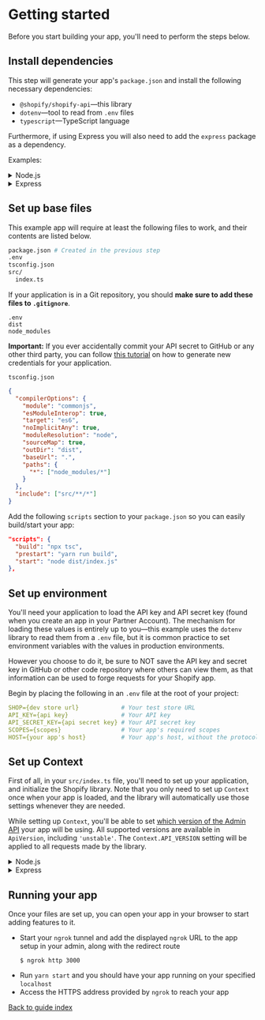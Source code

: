 # Getting started

Before you start building your app, you'll need to perform the steps below.

## Install dependencies

This step will generate your app's `package.json` and install the following necessary dependencies:

- `@shopify/shopify-api`—this library
- `dotenv`—tool to read from `.env` files
- `typescript`—TypeScript language

Furthermore, if using Express you will also need to add the `express` package as a dependency.

Examples:

<details>
  <summary>Node.js</summary>

```shell
$ yarn init -y
$ yarn add @shopify/shopify-api
$ yarn add --dev dotenv typescript @types/node
```

</details>

<details>
  <summary>Express</summary>

```shell
$ yarn init -y
$ yarn add @shopify/shopify-api express
$ yarn add --dev dotenv typescript @types/express
```

</details>

## Set up base files

This example app will require at least the following files to work, and their contents are listed below.

```bash
package.json # Created in the previous step
.env
tsconfig.json
src/
  index.ts
```

If your application is in a Git repository, you should **make sure to add these files to `.gitignore`**.

```
.env
dist
node_modules
```

**Important:** If you ever accidentally commit your API secret to GitHub or any other third party, you can follow [this tutorial](https://shopify.dev/tutorials/rotate-revoke-api-credentials) on how to generate new credentials for your application.

`tsconfig.json`

```json
{
  "compilerOptions": {
    "module": "commonjs",
    "esModuleInterop": true,
    "target": "es6",
    "noImplicitAny": true,
    "moduleResolution": "node",
    "sourceMap": true,
    "outDir": "dist",
    "baseUrl": ".",
    "paths": {
      "*": ["node_modules/*"]
    }
  },
  "include": ["src/**/*"]
}
```

Add the following `scripts` section to your `package.json` so you can easily build/start your app:

```json
"scripts": {
  "build": "npx tsc",
  "prestart": "yarn run build",
  "start": "node dist/index.js"
},
```

## Set up environment

You'll need your application to load the API key and API secret key (found when you create an app in your Partner Account). The mechanism for loading these values is entirely up to you—this example uses the `dotenv` library to read them from a `.env` file, but it is common practice to set environment variables with the values in production environments.

However you choose to do it, be sure to NOT save the API key and secret key in GitHub or other code repository where others can view them, as that information can be used to forge requests for your Shopify app.

Begin by placing the following in an `.env` file at the root of your project:

```yaml
SHOP={dev store url}            # Your test store URL
API_KEY={api key}               # Your API key
API_SECRET_KEY={api secret key} # Your API secret key
SCOPES={scopes}                 # Your app's required scopes
HOST={your app's host}          # Your app's host, without the protocol prefix (in this case we used an `ngrok` tunnel to provide a secure connection to our localhost)
```

## Set up Context

First of all, in your `src/index.ts` file, you'll need to set up your application, and initialize the Shopify library. Note that you only need to set up `Context` once when your app is loaded, and the library will automatically use those settings whenever they are needed.

While setting up `Context`, you'll be able to set [which version of the Admin API](https://shopify.dev/concepts/about-apis/versioning) your app will be using. All supported versions are available in `ApiVersion`, including `'unstable'`. The `Context.API_VERSION` setting will be applied to all requests made by the library.

<details>
  <summary>Node.js</summary>

```typescript
// src/index.ts
import http from 'http';
import url from 'url';
import querystring from 'querystring';
import Shopify, { ApiVersion, AuthQuery } from '@shopify/shopify-api';
require('dotenv').config();

const { API_KEY, API_SECRET_KEY, SCOPES, SHOP, HOST } = process.env

const WEBHOOKS_REGISTRY = {
  APP_UNINSTALLED: {
    path: '/webhooks',
    webhookHandler: (topic, shop, body) => {
      console.log('APP_UNINSTALLED handler was executed');
    }
  }
}

Shopify.Context.initialize({
  API_KEY,
  API_SECRET_KEY,
  SCOPES: [SCOPES],
  HOST_NAME: HOST,
  IS_EMBEDDED_APP: {boolean},
  API_VERSION: ApiVersion.{version}, // all supported versions are available, as well as "unstable" and "unversioned"
  WEBHOOKS_REGISTRY
});
```

You will also need to set up a basic router to be able to process requests:

```typescript
async function onRequest(
  request: http.IncomingMessage,
  response: http.ServerResponse,
): Promise<void> {
  const {headers, url: req_url} = request;
  const pathName: string | null = url.parse(req_url).pathname;
  const queryString: string = String(url.parse(req_url).query);
  const query: Record<string, any> = querystring.parse(queryString);

  if (pathName === '/') {
    // check if we're logged in/authorized
    const currentSession = await Shopify.Utils.loadCurrentSession(
      request,
      response,
    );
    if (!currentSession) {
      // not logged in, redirect to login
      response.writeHead(302, {Location: `/login`});
      response.end();
    } else {
      // do something amazing with your application!
    }
    return;
  } // end of if(pathName === '/')
} // end of onRequest()

http.createServer(onRequest).listen(3000);
```

</details>

<details>
  <summary>Express</summary>

```ts
// src/index.ts
import express from 'express';
import Shopify, { ApiVersion, AuthQuery } from '@shopify/shopify-api';
require('dotenv').config();

const app = express();

const { API_KEY, API_SECRET_KEY, SCOPES, SHOP, HOST } = process.env;

const WEBHOOKS_REGISTRY = {
  APP_UNINSTALLED: {
    path: '/webhooks',
    webhookHandler: (topic, shop, body) => {
      console.log('APP_UNINSTALLED handler was executed');
    }
  }
}

Shopify.Context.initialize({
  API_KEY,
  API_SECRET_KEY,
  SCOPES: [SCOPES],
  HOST_NAME: HOST,
  IS_EMBEDDED_APP: {boolean},
  API_VERSION: ApiVersion.{version}, // all supported versions are available, as well as "unstable" and "unversioned"
  WEBHOOKS_REGISTRY
});

// the rest of the example code goes here

app.listen(3000, () => {
  console.log('your app is now listening on port 3000');
});
```

</details>

## Running your app

Once your files are set up, you can open your app in your browser to start adding features to it.

- Start your `ngrok` tunnel and add the displayed `ngrok` URL to the app setup in your admin, along with the redirect route
  ```shell
  $ ngrok http 3000
  ```
- Run `yarn start` and you should have your app running on your specified `localhost`
- Access the HTTPS address provided by `ngrok` to reach your app

[Back to guide index](README.md)
